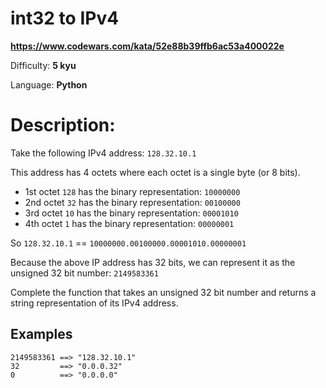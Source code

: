 # int32 to IPv4

**<https://www.codewars.com/kata/52e88b39ffb6ac53a400022e>**

Difficulty: **5 kyu**

Language: **Python**

# Description:

Take the following IPv4 address: `128.32.10.1`


This address has 4 octets where each octet is a single byte (or 8 bits).


* 1st octet `128` has the binary representation: `10000000`
* 2nd octet `32` has the binary representation: `00100000`
* 3rd octet `10` has the binary representation: `00001010`
* 4th octet `1` has the binary representation: `00000001`


So `128.32.10.1` == `10000000.00100000.00001010.00000001`


Because the above IP address has 32 bits, we can represent it as the unsigned 32 bit number: `2149583361`


Complete the function that takes an unsigned 32 bit number and returns a string representation of its IPv4 address.


## Examples



```
2149583361 ==> "128.32.10.1"
32         ==> "0.0.0.32"
0          ==> "0.0.0.0"

```

